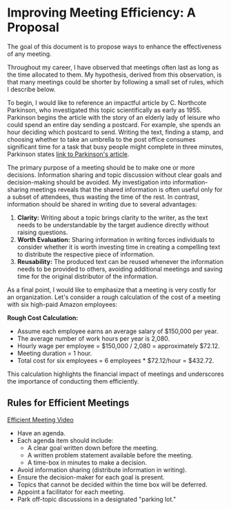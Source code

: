 
# Improving Meeting Efficiency: A Proposal

The goal of this document is to propose ways to enhance the effectiveness of any meeting.

Throughout my career, I have observed that meetings often last as long as the time allocated to them. My hypothesis, derived from this observation, is that many meetings could be shorter by following a small set of rules, which I describe below.

To begin, I would like to reference an impactful article by C. Northcote Parkinson, who investigated this topic scientifically as early as 1955. Parkinson begins the article with the story of an elderly lady of leisure who could spend an entire day sending a postcard. For example, she spends an hour deciding which postcard to send. Writing the text, finding a stamp, and choosing whether to take an umbrella to the post office consumes significant time for a task that busy people might complete in three minutes, Parkinson states [link to Parkinson's article](http://doc.cat-v.org/economics/parkinsons-law/the-economist-article.pdf).

The primary purpose of a meeting should be to make one or more decisions. Information sharing and topic discussion without clear goals and decision-making should be avoided. My investigation into information-sharing meetings reveals that the shared information is often useful only for a subset of attendees, thus wasting the time of the rest. In contrast, information should be shared in writing due to several advantages:

1. **Clarity:** Writing about a topic brings clarity to the writer, as the text needs to be understandable by the target audience directly without raising questions.
2. **Worth Evaluation:** Sharing information in writing forces individuals to consider whether it is worth investing time in creating a compelling text to distribute the respective piece of information.
3. **Reusability:** The produced text can be reused whenever the information needs to be provided to others, avoiding additional meetings and saving time for the original distributor of the information.

As a final point, I would like to emphasize that a meeting is very costly for an organization. Let's consider a rough calculation of the cost of a meeting with six high-paid Amazon employees:

**Rough Cost Calculation:**

- Assume each employee earns an average salary of $150,000 per year.
- The average number of work hours per year is 2,080.
- Hourly wage per employee = $150,000 / 2,080 = approximately $72.12.
- Meeting duration = 1 hour.
- Total cost for six employees = 6 employees * $72.12/hour = $432.72.

This calculation highlights the financial impact of meetings and underscores the importance of conducting them efficiently.

## Rules for Efficient Meetings

[Efficient Meeting Video](https://www.youtube.com/watch?v=FaXocwfDF-E)

- Have an agenda.
- Each agenda item should include:
  - A clear goal written down before the meeting.
  - A written problem statement available before the meeting.
  - A time-box in minutes to make a decision.
- Avoid information sharing (distribute information in writing).
- Ensure the decision-maker for each goal is present.
- Topics that cannot be decided within the time box will be deferred.
- Appoint a facilitator for each meeting.
- Park off-topic discussions in a designated "parking lot."
